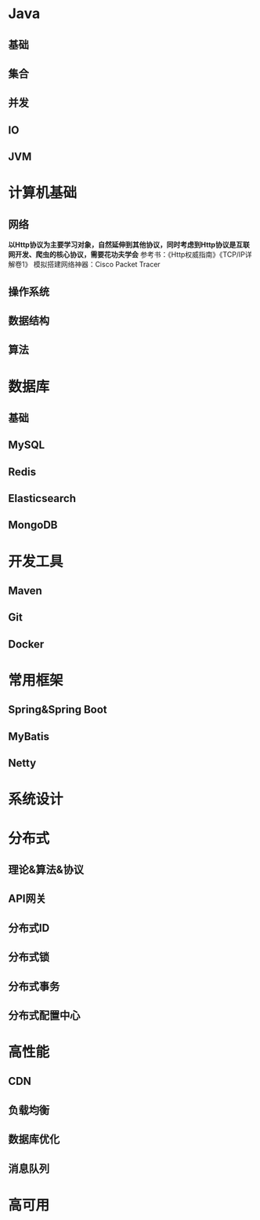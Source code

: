 # Java
## 基础
## 集合
## 并发
## IO
## JVM

# 计算机基础
## 网络
  **以Http协议为主要学习对象，自然延伸到其他协议，同时考虑到Http协议是互联网开发、爬虫的核心协议，需要花功夫学会**
  参考书：《Http权威指南》《TCP/IP详解卷1》
  模拟搭建网络神器：Cisco Packet Tracer
## 操作系统
## 数据结构
## 算法

# 数据库
## 基础
## MySQL
## Redis
## Elasticsearch
## MongoDB

# 开发工具
## Maven
## Git
## Docker

# 常用框架
## Spring&Spring Boot
## MyBatis
## Netty

# 系统设计
## 

# 分布式
## 理论&算法&协议
## API网关
## 分布式ID
## 分布式锁
## 分布式事务
## 分布式配置中心

# 高性能
## CDN
## 负载均衡
## 数据库优化
## 消息队列

# 高可用
## 
